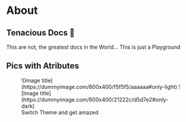 # About

## Tenacious Docs :metal:

This are not, the greatest docs in the World... This is just a Playground

## Pics with Atributes

<figure markdown>
  ![Image title](https://dummyimage.com/600x400/f5f5f5/aaaaaa#only-light)
  ![Image title](https://dummyimage.com/600x400/21222c/d5d7e2#only-dark)
  <figcaption>Switch Theme and get amazed</figcaption>
</figure markdown>
